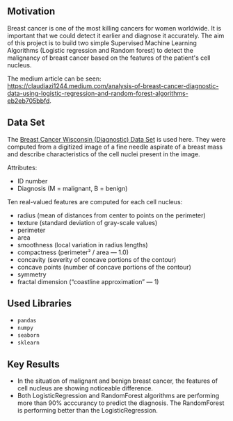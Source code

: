 ## Motivation
Breast cancer is one of the most killing cancers for women worldwide. It is important that we could detect it earlier and diagnose it accurately.
The aim of this project is to build two simple Supervised Machine Learning Algorithms (Logistic regression and Random forest) to detect the malignancy of breast cancer based on the features of the patient's cell nucleus.

The medium article can be seen: https://claudiazi1244.medium.com/analysis-of-breast-cancer-diagnostic-data-using-logistic-regression-and-random-forest-algorithms-eb2eb705bbfd.

## Data Set
The [Breast Cancer Wisconsin (Diagnostic) Data Set](https://archive.ics.uci.edu/ml/datasets/Breast+Cancer+Wisconsin+%28Diagnostic%29) is used here. They were computed from a digitized image of a fine needle aspirate of a breast mass and describe characteristics of the cell nuclei present in the image.

Attributes:

- ID number
- Diagnosis (M = malignant, B = benign)

Ten real-valued features are computed for each cell nucleus:

- radius (mean of distances from center to points on the perimeter)
- texture (standard deviation of gray-scale values)
- perimeter
- area
- smoothness (local variation in radius lengths)
- compactness (perimeter² / area — 1.0)
- concavity (severity of concave portions of the contour)
- concave points (number of concave portions of the contour)
- symmetry
- fractal dimension (“coastline approximation” — 1)

## Used Libraries
- `pandas`
- `numpy`
- `seaborn`
- `sklearn`


## Key Results
- In the situation of malignant and benign breast cancer, the features of cell nucleus 
  are showing noticeable difference.
- Both LogisticRegression and RandomForest algorithms are performing more than 90% acccurancy to predict the diagnosis. The RandomForest is performing better than the LogisticRegression.
